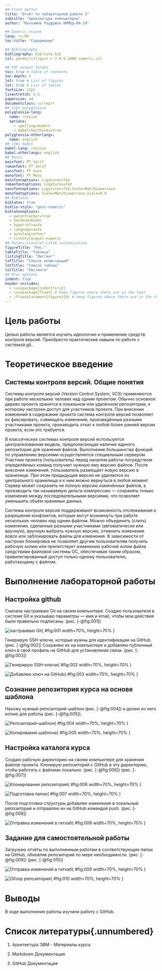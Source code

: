 ```yaml
---
## Front matter
title: "Отчёт по лабораторной работе 2"
subtitle: "Архитектура компьютеров"
author: "Махкамов Рауфджон НММбд-04-24"

## Generic otions
lang: ru-RU
toc-title: "Содержание"

## Bibliography
bibliography: bib/cite.bib
csl: pandoc/csl/gost-r-7-0-5-2008-numeric.csl

## Pdf output format
toc: true # Table of contents
toc-depth: 2
lof: true # List of figures
lot: true # List of tables
fontsize: 12pt
linestretch: 1.5
papersize: a4
documentclass: scrreprt
## I18n polyglossia
polyglossia-lang:
  name: russian
  options:
	- spelling=modern
	- babelshorthands=true
polyglossia-otherlangs:
  name: english
## I18n babel
babel-lang: russian
babel-otherlangs: english
## Fonts
mainfont: PT Serif
romanfont: PT Serif
sansfont: PT Sans
monofont: PT Mono
mainfontoptions: Ligatures=TeX
romanfontoptions: Ligatures=TeX
sansfontoptions: Ligatures=TeX,Scale=MatchLowercase
monofontoptions: Scale=MatchLowercase,Scale=0.9
## Biblatex
biblatex: true
biblio-style: "gost-numeric"
biblatexoptions:
  - parentracker=true
  - backend=biber
  - hyperref=auto
  - language=auto
  - autolang=other*
  - citestyle=gost-numeric
## Pandoc-crossref LaTeX customization
figureTitle: "Рис."
tableTitle: "Таблица"
listingTitle: "Листинг"
lofTitle: "Список иллюстраций"
lotTitle: "Список таблиц"
lolTitle: "Листинги"
## Misc options
indent: true
header-includes:
  - \usepackage{indentfirst}
  - \usepackage{float} # keep figures where there are in the text
  - \floatplacement{figure}{H} # keep figures where there are in the text
---
```


# Цель работы

Целью работы является изучить идеологию и применение средств контроля версий. Приобрести практические навыки по работе с системой git.

# Теоретическое введение

## Системы контроля версий. Общие понятия

Системы контроля версий (Version Control System, VCS) применяются при работе
нескольких человек над одним проектом. Обычно основное дерево проекта хранится в
локальном или удалённом репозитории, к которому настроен доступ для участников проекта. При внесении изменений в содержание проекта система контроля версий позволяет
их фиксировать, совмещать изменения, произведённые разными участниками проекта,
производить откат к любой более ранней версии проекта, если это требуется.

В классических системах контроля версий используется централизованная модель, предполагающая наличие единого репозитория для хранения файлов. Выполнение большинства
функций по управлению версиями осуществляется специальным сервером. Участник проекта (пользователь) перед началом работы посредством определённых команд получает
нужную ему версию файлов. После внесения изменений, пользователь размещает новую
версию в хранилище. При этом предыдущие версии не удаляются из центрального хранилища и к ним можно вернуться в любой момент. Сервер может сохранять не полную версию
изменённых файлов, а производить так называемую дельта-компрессию — сохранять только
изменения между последовательными версиями, что позволяет уменьшить объём хранимых
данных.

Системы контроля версий поддерживают возможность отслеживания и разрешения конфликтов, которые могут возникнуть при работе нескольких человек над одним файлом.
Можно объединить (слить) изменения, сделанные разными участниками (автоматически
или вручную), вручную выбрать нужную версию, отменить изменения вовсе или заблокировать файлы для изменения. В зависимости от настроек блокировка не позволяет другим
пользователям получить рабочую копию или препятствует изменению рабочей копии файла
средствами файловой системы ОС, обеспечивая таким образом, привилегированный доступ
только одному пользователю, работающему с файлом.

# Выполнение лабораторной работы

## Настройка github

Сначала настраиваю Git на своем компьютере. Создаю пользователя в системе Git и указываю параметры — имя и email, 
чтобы мои действия были правильно подписаны. (рис. [-@fig:001])

![настраиваю Git](image/01.png){ #fig:001 width=70%, height=70% }

Генерирую SSH-ключи, которые нужны для идентификации на GitHub. (рис. [-@fig:002]) 
Сохраняю их на компьютере и добавляю публичный 
ключ в свой профиль на GitHub для установления связи. (рис. [-@fig:003])

![Генерирую SSH-ключи](image/02.png){ #fig:002 width=70%, height=70% }

![Добавляю ключ на GitHub](image/03.png){ #fig:003 width=70%, height=70% }

## Сознание репозитория курса на основе шаблона

Нахожу нужный репозиторий-шаблон (рис. [-@fig:004]) 
и делаю из него копию для работы (рис. [-@fig:005]).

![Репозиторий-шаблон](image/04.png){ #fig:004 width=70%, height=70% }

![Копирование шаблона](image/05.png){ #fig:005 width=70%, height=70% }

## Настройка каталога курса

Создаю рабочую директорию на своем компьютере для хранения файлов проекта. Клонирую репозиторий с 
GitHub в эту директорию, чтобы работать с файлами локально. (рис. [-@fig:006]) (рис. [-@fig:007]) 

![Клонирование репозитория](image/06.png){ #fig:006 width=70%, height=70% }

![Подготовка папок](image/07.png){ #fig:007 width=70%, height=70% }

После подготовки структуры добавляю изменения в локальный репозиторий и отправляю их на 
GitHub командой push. (рис. [-@fig:008])

![Отправка изменений в гитхаб](image/08.png){ #fig:008 width=70%, height=70% }

## Задание для самостоятельной работы

Загружаю отчёты по выполненным работам в соответствующие папки на GitHub, 
обновляя репозиторий по мере необходимости. (рис. [-@fig:009]) (рис. [-@fig:010])

![Отправка изменений в гитхаб](image/09.png){ #fig:009 width=70%, height=70% }

![Обзор репозитория](image/10.png){ #fig:010 width=70%, height=70% }

# Выводы

В ходе выполнения работы изучили работу с GitHub.

# Список литературы{.unnumbered}

1. Архитектура ЭВМ - Материалы курса

2. Markdown Документация

3. GitHub Документация
